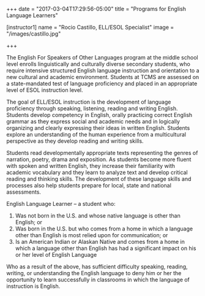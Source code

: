 +++
date = "2017-03-04T17:29:56-05:00"
title = "Programs for English Language Learners"

[instructor1]
name = "Rocio Castillo, ELL/ESOL Specialist"
image = "/images/castillo.jpg"

+++

The English For Speakers of Other Languages program at the middle school level enrolls linguistically and culturally diverse secondary students, who require intensive structured English language instruction and orientation to a new cultural and academic environment. Students at TCMS are assessed on a state-mandated test of language proficiency and placed in an appropriate level of ESOL instruction level.

The goal of ELL/ESOL instruction is the development of language proficiency through speaking, listening, reading and writing English. Students develop competency in English, orally practicing correct English grammar as they express social and academic needs and in logically organizing and clearly expressing their ideas in written English. Students explore an understanding of the human experience from a multicultural perspective as they develop reading and writing skills.

Students read developmentally appropriate texts representing the genres of narration, poetry, drama and exposition. As students become more fluent with spoken and written English, they increase their familiarity with academic vocabulary and they learn to analyze text and develop critical reading and thinking skills. The development of these language skills and processes also help students prepare for local, state and national assessments.

English Language Learner – a student who:

1.  Was not born in the U.S. and whose native language is other than English; or
2.  Was born in the U.S. but who comes from a home in which a language other than English is most relied upon for communication; or
3.  Is an American Indian or Alaskan Native and comes from a home in which a language other than English has had a significant impact on his or her level of English Language

Who as a result of the above, has sufficient difficulty speaking, reading, writing, or 
understanding the English language to deny him or her the opportunity to learn successfully in 
classrooms in which the language of instruction is English. 

